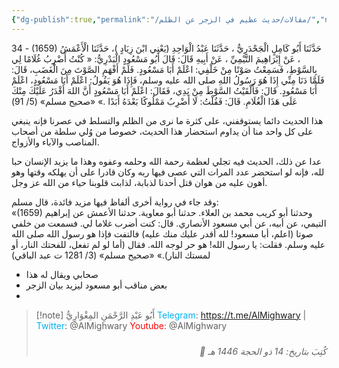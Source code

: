 ```yaml
---
{"dg-publish":true,"permalink":"/مقالات/حديث عظيم في الزجر عن الظلم/","noteIcon":"✨"}
---
```







34 - (1659) حَدَّثَنَا أَبُو كَامِلٍ الْجَحْدَرِيُّ ، حَدَّثَنَا عَبْدُ الْوَاحِدِ (يَعْنِي ابْنَ زِيَادٍ )، حَدَّثَنَا الْأَعْمَشُ ، عَنْ إِبْرَاهِيمَ التَّيْمِيِّ ، عَنْ أَبِيهِ قَالَ: قَالَ أَبُو مَسْعُودٍ الْبَدْرِيُّ: « كُنْتُ أَضْرِبُ غُلَامًا لِي بِالسَّوْطِ، فَسَمِعْتُ صَوْتًا مِنْ خَلْفِي: اعْلَمْ أَبَا مَسْعُودٍ. فَلَمْ أَفْهَمِ الصَّوْتَ مِنَ الْغَضَبِ، قَالَ: فَلَمَّا دَنَا مِنِّي إِذَا هُوَ رَسُولُ اللهِ صلى الله عليه وسلم، فَإِذَا هُوَ يَقُولُ: اعْلَمْ أَبَا مَسْعُودٍ، اعْلَمْ أَبَا مَسْعُودٍ. قَالَ: فَأَلْقَيْتُ السَّوْطَ مِنْ يَدِي، فَقَالَ: اعْلَمْ أَبَا مَسْعُودٍ أَنَّ اللهَ أَقْدَرُ عَلَيْكَ مِنْكَ عَلَى هَذَا الْغُلَامِ. قَالَ: فَقُلْتُ: لَا أَضْرِبُ مَمْلُوكًا بَعْدَهُ أَبَدًا .»
«صحيح مسلم» (5/ 91)

هذا الحديث دائما يستوقفني، على كثرة ما نرى من الظلم والتسلط في عصرنا فإنه ينبغي على كل واحد منا أن يداوم استحضار هذا الحديث، خصوصا من وُلي سلطة من أصحاب المناصب والآباء والأزواج.

عدا عن ذلك، الحديث فيه تجلي لعظمة رحمة الله وحلمه وعفوه وهذا ما يزيد الإنسان حبا لله، فإنه لو استحضر عدد المرات التي عصى فيها ربه وكان قادرا على أن يهلكه وقتها وهو أهون عليه من هوان قتل أحدنا لذبابة، لذابت قلوبنا حياء من الله عز وجل.

وقد جاء في رواية أخرى ألفاظ فيها مزيد فائدة، قال مسلم:  
«(1659) وحدثنا أبو كريب محمد بن العلاء. حدثنا أبو معاوية. حدثنا الأعمش عن إبراهيم التيمي، عن أبيه، عن أبي مسعود الأنصاري. قال:
كنت أضرب غلاما لي. فسمعت من خلفي صوتا (اعلم، أبا مسعود! لله أقدر عليك منك عليه) فالتفت فإذا هو رسول الله صلى الله عليه وسلم. فقلت: يا رسول الله! هو حر لوجه الله. فقال (أما لو لم تفعل، للفحتك النار، أو لمستك النار).»
«صحيح مسلم» (3/ 1281 ت عبد الباقي)

- صحابي ويقال له هذا 
- بعض مناقب أبو مسعود ليزيد بيان الزجر
- 



> [!note] أَبُو عَبْدِ الرَّحْمَنِ المِغْوَارِيُّ 
> <font color="#00b0f0">Telegram</font>: https://t.me/AlMighwary | <font color="#00b0f0">Twitter</font>: @AlMighwary 
<font color="#ff0000">Youtube</font>: @AlMighwary  <footer style="text-align:right; font-style:italic; padding-top:10px;">📅 كُتِبَ بتاريخ: 14 ذو الحجة 1446 هـ</footer>


  
 >
